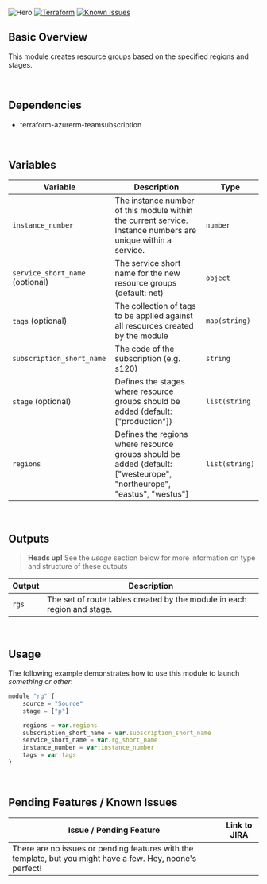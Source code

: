 ![Hero](media/project-hero.png)
[![Terraform](https://img.shields.io/badge/terraform-v0.12+-blue.svg)](https://www.terraform.io/downloads.html)
[![Known Issues](https://img.shields.io/badge/issues-0-green.svg)](#pending-features-known-issues)

## Basic Overview

This module creates resource groups based on the specified regions and stages.

<br>

## Dependencies

- terraform-azurerm-teamsubscription

<br>

## Variables

Variable | Description | Type
--- | --- | ---
`instance_number` | The instance number of this module within the current service. Instance numbers are unique within a service. | `number`
`service_short_name` (optional) | The service short name for the new resource groups (default: net) | `object`
`tags` (optional) | The collection of tags to be applied against all resources created by the module | `map(string)`
`subscription_short_name` | The code of the subscription (e.g. s120) | `string`
`stage` (optional) | Defines the stages where resource groups should be added (default: ["production"]) | `list(string`
`regions` | Defines the regions where resource groups should be added (default: ["westeurope", "northeurope", "eastus", "westus"] | `list(string)`

<br>

## Outputs
>**Heads up!** See the *usage* section below for more information on type and structure of these outputs

Output | Description
--- | ---
`rgs` | The set of route tables created by the module in each region and stage.

<br>

## Usage

The following example demonstrates how to use this module to launch *something or other*:
```javascript
module "rg" {
    source = "Source"
    stage = ["p"]

    regions = var.regions
    subscription_short_name = var.subscription_short_name
    service_short_name = var.rg_short_name
    instance_number = var.instance_number
    tags = var.tags
}
```

<br>

## Pending Features / Known Issues
Issue / Pending Feature | Link to JIRA
--- | ---
There are no issues or pending features with the template, but you might have a few. Hey, noone's perfect! | 